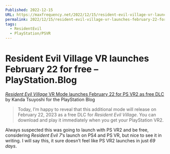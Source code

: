 ```yaml
---
Published: 2022-12-15
URL: https://maxfrequency.net/2022/12/15/resident-evil-village-vr-launches-february-22-for-free-playstation-blog/
permalink: 2022/12/15/resident-evil-village-vr-launches-february-22-for-free-playstation-blog/
tags:
  - ResidentEvil
  - PlayStation/PSVR
---
```

# Resident Evil Village VR launches February 22 for free – PlayStation.Blog

[*Resident Evil Village* VR Mode launches February 22 for PS VR2 as free DLC](https://blog.playstation.com/2022/12/14/resident-evil-village-vr-mode-launches-february-22-for-ps-vr2-as-free-dlc/) by Kanda Tsuyoshi for the PlayStation Blog

> Today, I’m happy to reveal that this additional mode will release on February 22, 2023 as a free DLC for *Resident Evil Village*. You can download and play it immediately when you get your PlayStation VR2.

Always suspected this was going to launch with PS VR2 and be free, considering *Resident Evil 7*‘s launch on PS4 and PS VR, but nice to see it in writing. I will say this, it sure doesn’t feel like PS VR2 launches in just *69 days*.